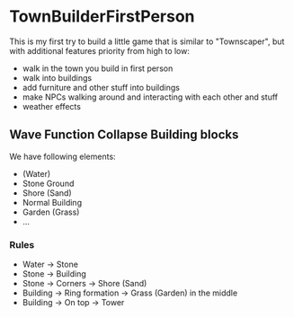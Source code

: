 # TownBuilderFirstPerson
This is my first try to build a little game that is similar to "Townscaper",
but with additional features priority from high to low:
* walk in the town you build in first person
* walk into buildings
* add furniture and other stuff into buildings
* make NPCs walking around and interacting with each other and stuff 
* weather effects

## Wave Function Collapse Building blocks
We have following elements:
* (Water)
* Stone Ground
* Shore (Sand)
* Normal Building
* Garden (Grass)
* ...

### Rules
* Water -> Stone
* Stone -> Building
* Stone -> Corners -> Shore (Sand)
* Building -> Ring formation -> Grass (Garden) in the middle
* Building -> On top -> Tower

